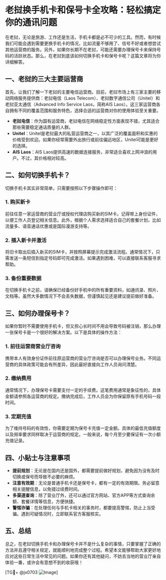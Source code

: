 # 老挝换手机卡和保号卡全攻略：轻松搞定你的通讯问题

在老挝，无论是旅游、工作还是生活，手机卡都是必不可少的工具。然而，有时候我们可能会遇到需要更换手机卡的情况，比如流量不够用了、信号不好或者想尝试其他运营商的服务。另外，如果你长期不在老挝，可能还需要办理保号卡来保持号码的活跃状态。那么，在老挝到底该如何切换手机卡和保号卡呢？这篇文章将为你详细解答。

## 一、老挝的三大主要运营商

首先，让我们了解一下老挝的主要电信运营商。目前，老挝市场上有三家主要的移动网络服务提供商：老挝电信（Laos Telecom）、老挝数字通信公司（Unitel）和老挝亚太通信（Advanced Info Service Laos，简称AIS Laos）。这三家运营商各自拥有不同的覆盖范围和服务特色，选择合适的运营商对你的使用体验至关重要。

- **老挝电信**：作为国有运营商，老挝电信在网络稳定性方面表现不错，尤其适合那些需要稳定通话质量的人群。
- **Unitel**：Unitel是老挝最大的私营运营商之一，以其广泛的覆盖面积和实惠的价格受到欢迎。如果你经常需要外出旅行或前往偏远地区，Unitel可能是更好的选择。
- **AIS Laos**：AIS Laos提供高速的数据连接服务，非常适合喜欢上网冲浪的用户。不过，其价格相对较高。

## 二、如何切换手机卡？

切换手机卡其实非常简单，只需要按照以下步骤操作即可：

### 1. 购买新卡

前往任意一家运营商的营业厅或授权代理店购买新的SIM卡。记得带上身份证件，以便工作人员登记相关信息。此外，根据个人需求选择适合自己的套餐计划，比如流量多、语音通话优惠或是国际漫游支持等。

### 2. 插入新卡并激活

将旧卡取出后插入新买的SIM卡，并按照屏幕提示完成激活流程。通常情况下，只需发送一条短信到指定号码即可完成激活。如果遇到困难，可以直接联系客服寻求帮助。

### 3. 备份重要数据

在切换手机卡之前，请确保已经备份好手机中的所有重要资料，如通讯录、照片、文档等。虽然大多数情况下不会丢失数据，但谨慎起见还是建议提前做好准备。

## 三、如何办理保号卡？

如果你暂时不需要使用手机卡，但又担心长时间不用会导致号码被注销，那么办理一张保号卡是一个很好的解决方案。以下是具体的操作方法：

### 1. 前往运营商营业厅咨询

携带本人有效身份证件前往原运营商的营业厅咨询是否可以办理保号业务。不同运营商的具体政策可能会有所差异，因此最好直接向工作人员询问清楚。

### 2. 缴纳费用

通常情况下，办理保号卡需要支付一定的手续费。这笔费用通常是象征性的，具体金额请参照各运营商的规定。缴纳完成后，工作人员会为你保留原有手机号码一段时间。

### 3. 定期充值

为了维持号码的有效性，你需要定期为保号卡充值一定金额。具体的最低充值额度以及频率要求同样取决于运营商的规定。一般来说，每个月至少要保证有一次小额充值记录。

## 四、小贴士与注意事项

- **提前规划**：无论是在国内还是国外，都需要提前做好规划，避免因为没有及时切换或保号而导致不必要的麻烦。
- **注意有效期**：无论是普通手机卡还是保号卡，都有一定的有效期限。务必留意相关提醒信息，以免错过续费时间。
- **多渠道查询**：除了营业厅外，还可以通过官方网站、官方APP等方式查询余额、套餐详情等信息，方便快捷。
- **警惕诈骗**：在处理任何与手机卡相关的事务时，都要提高警惕，防止上当受骗。遇到可疑情况时，立即联系官方客服核实。

## 五、总结

总之，在老挝切换手机卡和办理保号卡并不是什么复杂的事情，只要掌握了正确的方法并且遵守相关规定，就能顺利地完成整个过程。希望本文能够帮助大家更好地应对这些日常生活中常见的问题。如果你还有其他疑问，不妨去当地的营业厅亲自体验一番，或许会有意想不到的收获哦！

[TG💪+ @jx0703 ![Image](https://github.com/user-attachments/assets/dbca1d08-cadb-493c-b0ec-ad6f7a83f270)]